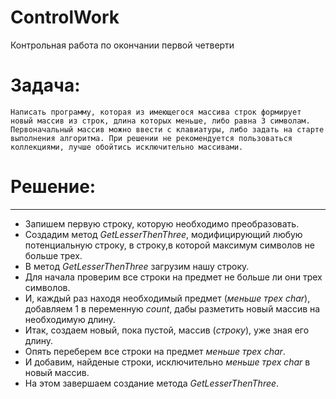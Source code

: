 # ControlWork
Контрольная работа по окончании первой четверти
# Задача:

```
Написать программу, которая из имеющегося массива строк формирует новый массив из строк, длина которых меньше, либо равна 3 символам.
Первоначальный массив можно ввести с клавиатуры, либо задать на старте выполнения алгоритма. При решении не рекомендуется пользоваться коллекциями, лучше обойтись исключительно массивами.
```
# Решение:
---

*  Запишем первую строку, которую необходимо преобразовать. 
*  Создадим метод *GetLesserThenThree*, модифицирующий любую потенциальную строку, в строку,в которой максимум символов не больше трех.
* В метод *GetLesserThenThree* загрузим нашу строку.
*  Для начала проверим все строки на предмет не больше ли они трех символов.
*  И, каждый раз находя необходимый предмет (*меньше трех char*), добавляем 1 в переменную *count*, дабы разметить новый массив на необходимую длину.
* Итак, создаем новый, пока пустой, массив (*строку*), уже зная его длину.
* Опять переберем все строки на предмет *меньше трех char*.
* И добавим, найденые строки, исключительно *меньше трех char* в новый массив.
* На этом завершаем создание метода *GetLesserThenThree*.
 
